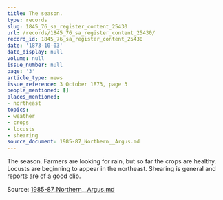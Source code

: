 ```yaml
---
title: The season.
type: records
slug: 1845_76_sa_register_content_25430
url: /records/1845_76_sa_register_content_25430/
record_id: 1845_76_sa_register_content_25430
date: '1873-10-03'
date_display: null
volume: null
issue_number: null
page: '3'
article_type: news
issue_reference: 3 October 1873, page 3
people_mentioned: []
places_mentioned:
- northeast
topics:
- weather
- crops
- locusts
- shearing
source_document: 1985-87_Northern__Argus.md
---
```


The season.  Farmers are looking for rain, but so far the crops are healthy.  Locusts are beginning to appear in the northeast.  Shearing is general and reports are of a good clip.

Source: [1985-87_Northern__Argus.md](/downloads/markdown/1985-87_Northern__Argus.md)
